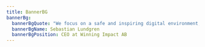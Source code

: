 ```yaml
---
title: BannerBG
bannerBg:
  bannerBgQuote: "We focus on a safe and inspiring digital environment,with groundbreaking income sources for athletes and clubs.We are creating a new universe for every sports fan on the planet"
  bannerBgName: Sebastian Lundgren
  bannerBgPosition: CEO at Winning Impact AB
---
```

